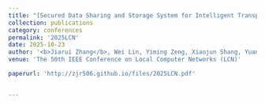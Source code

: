 ```yaml
---
title: "[Secured Data Sharing and Storage System for Intelligent Transportation System via Lightweight Blockchain](http://zjr506.github.io/files/2025LCN.pdf)"
collection: publications
category: conferences
permalink: '2025LCN'
date: 2025-10-23
author: '<b>Jiarui Zhang</b>, Wei Lin, Yiming Zeng, Xiaojun Shang, Yuanyuan Yang'
venue: 'The 50th IEEE Conference on Local Computer Networks (LCN)'

paperurl: 'http://zjr506.github.io/files/2025LCN.pdf'


---
```


